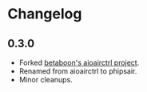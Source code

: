 # Changelog

## 0.3.0

* Forked [betaboon's aioairctrl project](https://github.com/betaboon/aioairctrl).
* Renamed from aioairctrl to phipsair.
* Minor cleanups.
